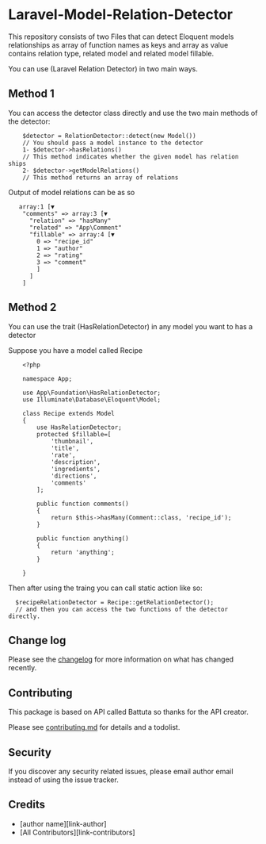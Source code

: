 # Laravel-Model-Relation-Detector
This repository consists of two Files that can detect Eloquent models relationships as array of function names as keys and array as value contains relation type, related model and related model fillable.

You can use (Laravel Relation Detector) in two main ways.

## Method 1

You can access the detector class directly and use the two main methods of the detector:

```
    $detector = RelationDetector::detect(new Model())
    // You should pass a model instance to the detector
    1- $detector->hasRelations()
    // This method indicates whether the given model has relation ships
    2- $detector->getModelRelations()
    // This method returns an array of relations
```

Output of model relations can be as so


```
   array:1 [▼
    "comments" => array:3 [▼
      "relation" => "hasMany"
      "related" => "App\Comment"
      "fillable" => array:4 [▼
        0 => "recipe_id"
        1 => "author"
        2 => "rating"
        3 => "comment"
        ]
      ]
    ]
```

## Method 2


You can use the trait (HasRelationDetector) in any model you want to has a detector

Suppose you have a model called Recipe
```
    <?php

    namespace App;

    use App\Foundation\HasRelationDetector;
    use Illuminate\Database\Eloquent\Model;

    class Recipe extends Model
    {
        use HasRelationDetector;
        protected $fillable=[
            'thumbnail',
            'title',
            'rate',
            'description',
            'ingredients',
            'directions',
            'comments'
        ];

        public function comments()
        {
            return $this->hasMany(Comment::class, 'recipe_id');
        }

        public function anything()
        {
            return 'anything';
        }

    }
```

Then after using the traing you can call static action like so:

```
  $recipeRelationDetector = Recipe::getRelationDetector();
  // and then you can access the two functions of the detector directly.
```

## Change log

Please see the [changelog](changelog.md) for more information on what has changed recently.


## Contributing

This package is based on API called Battuta so thanks for the API creator.

Please see [contributing.md](contributing.md) for details and a todolist.

## Security

If you discover any security related issues, please email author email instead of using the issue tracker.

## Credits

- [author name][link-author]
- [All Contributors][link-contributors]
